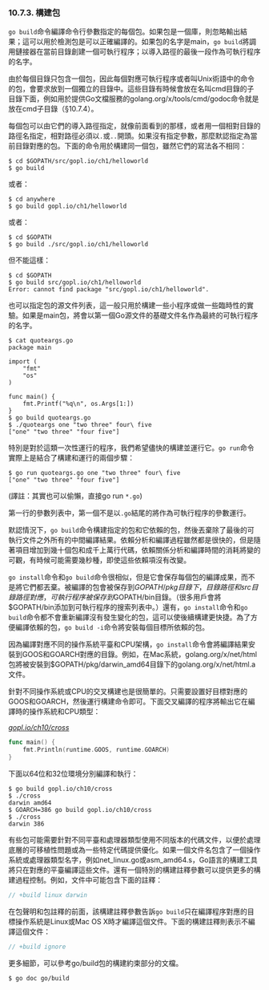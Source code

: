 ### 10.7.3. 構建包

`go build`命令編譯命令行參數指定的每個包。如果包是一個庫，則忽略輸出結果；這可以用於檢測包是可以正確編譯的。如果包的名字是main，`go build`將調用鏈接器在當前目錄創建一個可執行程序；以導入路徑的最後一段作為可執行程序的名字。

由於每個目錄只包含一個包，因此每個對應可執行程序或者叫Unix術語中的命令的包，會要求放到一個獨立的目錄中。這些目錄有時候會放在名叫cmd目錄的子目錄下面，例如用於提供Go文檔服務的golang.org/x/tools/cmd/godoc命令就是放在cmd子目錄（§10.7.4）。

每個包可以由它們的導入路徑指定，就像前面看到的那樣，或者用一個相對目錄的路徑名指定，相對路徑必須以`.`或`..`開頭。如果沒有指定參數，那麼默認指定為當前目錄對應的包。下面的命令用於構建同一個包，雖然它們的寫法各不相同：

```
$ cd $GOPATH/src/gopl.io/ch1/helloworld
$ go build
```

或者：

```
$ cd anywhere
$ go build gopl.io/ch1/helloworld
```

或者：

```
$ cd $GOPATH
$ go build ./src/gopl.io/ch1/helloworld
```

但不能這樣：

```
$ cd $GOPATH
$ go build src/gopl.io/ch1/helloworld
Error: cannot find package "src/gopl.io/ch1/helloworld".
```

也可以指定包的源文件列表，這一般只用於構建一些小程序或做一些臨時性的實驗。如果是main包，將會以第一個Go源文件的基礎文件名作為最終的可執行程序的名字。

```
$ cat quoteargs.go
package main

import (
	"fmt"
	"os"
)

func main() {
	fmt.Printf("%q\n", os.Args[1:])
}
$ go build quoteargs.go
$ ./quoteargs one "two three" four\ five
["one" "two three" "four five"]
```

特別是對於這類一次性運行的程序，我們希望儘快的構建並運行它。`go run`命令實際上是結合了構建和運行的兩個步驟：

```
$ go run quoteargs.go one "two three" four\ five
["one" "two three" "four five"]
```
(譯註：其實也可以偷懶，直接go run `*.go`)

第一行的參數列表中，第一個不是以`.go`結尾的將作為可執行程序的參數運行。

默認情況下，`go build`命令構建指定的包和它依賴的包，然後丟棄除了最後的可執行文件之外所有的中間編譯結果。依賴分析和編譯過程雖然都是很快的，但是隨著項目增加到幾十個包和成千上萬行代碼，依賴關係分析和編譯時間的消耗將變的可觀，有時候可能需要幾秒種，即使這些依賴項沒有改變。

`go install`命令和`go build`命令很相似，但是它會保存每個包的編譯成果，而不是將它們都丟棄。被編譯的包會被保存到$GOPATH/pkg目錄下，目錄路徑和 src目錄路徑對應，可執行程序被保存到$GOPATH/bin目錄。（很多用戶會將$GOPATH/bin添加到可執行程序的搜索列表中。）還有，`go install`命令和`go build`命令都不會重新編譯沒有發生變化的包，這可以使後續構建更快捷。為了方便編譯依賴的包，`go build -i`命令將安裝每個目標所依賴的包。

因為編譯對應不同的操作系統平臺和CPU架構，`go install`命令會將編譯結果安裝到GOOS和GOARCH對應的目錄。例如，在Mac系統，golang.org/x/net/html包將被安裝到$GOPATH/pkg/darwin_amd64目錄下的golang.org/x/net/html.a文件。

針對不同操作系統或CPU的交叉構建也是很簡單的。只需要設置好目標對應的GOOS和GOARCH，然後運行構建命令即可。下面交叉編譯的程序將輸出它在編譯時的操作系統和CPU類型：

<u><i>gopl.io/ch10/cross</i></u>
```Go
func main() {
	fmt.Println(runtime.GOOS, runtime.GOARCH)
}
```

下面以64位和32位環境分別編譯和執行：

```
$ go build gopl.io/ch10/cross
$ ./cross
darwin amd64
$ GOARCH=386 go build gopl.io/ch10/cross
$ ./cross
darwin 386
```

有些包可能需要針對不同平臺和處理器類型使用不同版本的代碼文件，以便於處理底層的可移植性問題或為一些特定代碼提供優化。如果一個文件名包含了一個操作系統或處理器類型名字，例如net_linux.go或asm_amd64.s，Go語言的構建工具將只在對應的平臺編譯這些文件。還有一個特別的構建註釋參數可以提供更多的構建過程控制。例如，文件中可能包含下面的註釋：

```Go
// +build linux darwin
```

在包聲明和包註釋的前面，該構建註釋參數告訴`go build`只在編譯程序對應的目標操作系統是Linux或Mac OS X時才編譯這個文件。下面的構建註釋則表示不編譯這個文件：

```Go
// +build ignore
```

更多細節，可以參考go/build包的構建約束部分的文檔。

```
$ go doc go/build
```
